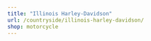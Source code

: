 ```yaml
---
title: "Illinois Harley-Davidson"
url: /countryside/illinois-harley-davidson/
shop: motorcycle
---
```


